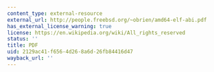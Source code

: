 ```yaml
---
content_type: external-resource
external_url: http://people.freebsd.org/~obrien/amd64-elf-abi.pdf
has_external_license_warning: true
license: https://en.wikipedia.org/wiki/All_rights_reserved
status: ''
title: PDF
uid: 2129ac41-f656-4d26-8a6d-26fb84416d47
wayback_url: ''
---
```

